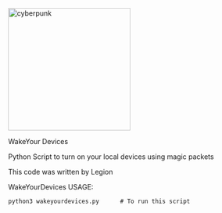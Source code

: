 <img src="https://i.imgur.com/l7aWcEX.png" alt="cyberpunk" width="250" />

WakeYour Devices

Python Script to turn on your local devices using magic packets

This code was written by Legion

WakeYourDevices USAGE:
```
python3 wakeyourdevices.py		# To run this script

```

